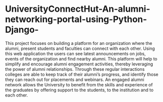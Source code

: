 # UniversityConnectHut-An-alumni-networking-portal-using-Python-Django-

This project focuses on building a platform for an organization where the alumni, present students and faculties can connect with each other. Using this web application the users can see latest announcements on jobs, events of the organization and find nearby alumni. This platform will help to simplify and encourage alumni engagement activities, thereby leveraging the power of alumni relationships. Through these regular interactions colleges are able to keep track of their alumni’s progress, and identify those they can reach out for placements and webinars. An engaged alumni network allows the University to benefit from the skills and experience of the graduates by offering support to the students, to the institution and to each other.
